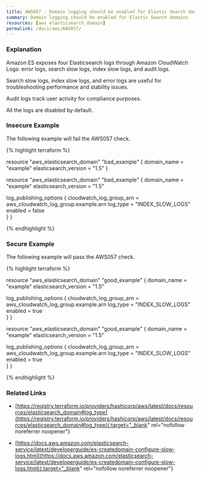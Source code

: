 ```yaml
---
title: AWS057 - Domain logging should be enabled for Elastic Search domains
summary: Domain logging should be enabled for Elastic Search domains 
resources: [aws_elasticsearch_domain] 
permalink: /docs/aws/AWS057/
---
```

### Explanation


Amazon ES exposes four Elasticsearch logs through Amazon CloudWatch Logs: error logs, search slow logs, index slow logs, and audit logs. 

Search slow logs, index slow logs, and error logs are useful for troubleshooting performance and stability issues. 

Audit logs track user activity for compliance purposes. 

All the logs are disabled by default. 




### Insecure Example

The following example will fail the AWS057 check.

{% highlight terraform %}

resource "aws_elasticsearch_domain" "bad_example" {
  domain_name           = "example"
  elasticsearch_version = "1.5"
}

resource "aws_elasticsearch_domain" "bad_example" {
  domain_name           = "example"
  elasticsearch_version = "1.5"

  log_publishing_options {
    cloudwatch_log_group_arn = aws_cloudwatch_log_group.example.arn
    log_type                 = "INDEX_SLOW_LOGS"
    enabled                  = false  
  }
}

{% endhighlight %}



### Secure Example

The following example will pass the AWS057 check.

{% highlight terraform %}

resource "aws_elasticsearch_domain" "good_example" {
  domain_name           = "example"
  elasticsearch_version = "1.5"

  log_publishing_options {
    cloudwatch_log_group_arn = aws_cloudwatch_log_group.example.arn
    log_type                 = "INDEX_SLOW_LOGS"
    enabled                  = true  
  }
}

resource "aws_elasticsearch_domain" "good_example" {
  domain_name           = "example"
  elasticsearch_version = "1.5"

  log_publishing_options {
    cloudwatch_log_group_arn = aws_cloudwatch_log_group.example.arn
    log_type                 = "INDEX_SLOW_LOGS"
    enabled                  = true  
  }
}

{% endhighlight %}



### Related Links


- [https://registry.terraform.io/providers/hashicorp/aws/latest/docs/resources/elasticsearch_domain#log_type](https://registry.terraform.io/providers/hashicorp/aws/latest/docs/resources/elasticsearch_domain#log_type){:target="_blank" rel="nofollow noreferrer noopener"}

- [https://docs.aws.amazon.com/elasticsearch-service/latest/developerguide/es-createdomain-configure-slow-logs.html](https://docs.aws.amazon.com/elasticsearch-service/latest/developerguide/es-createdomain-configure-slow-logs.html){:target="_blank" rel="nofollow noreferrer noopener"}


